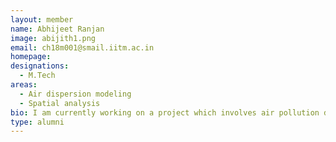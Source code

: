 ```yaml
---
layout: member
name: Abhijeet Ranjan
image: abijith1.png
email: ch18m001@smail.iitm.ac.in
homepage: 
designations: 
  - M.Tech
areas:
  - Air dispersion modeling 
  - Spatial analysis
bio: I am currently working on a project which involves air pollution data. Eventual goal is to create a pollution map. I did my B.E from punjab university in chemical Engg in 2016 & therefor worked in sum pharamaceutical as GET.
type: alumni
---
```


